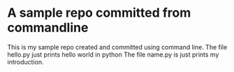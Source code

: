 # A sample repo committed from commandline
This is my sample repo created and committed using command line. 
The file hello.py just prints hello world in python
The file name.py is just prints my introduction.


